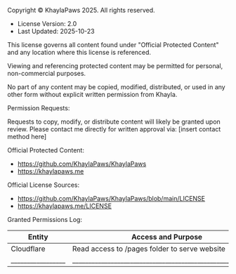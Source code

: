 Copyright © KhaylaPaws 2025. All rights reserved.
- License Version: 2.0
- Last Updated: 2025-10-23

This license governs all content found under "Official Protected Content" and any location where this license is referenced.

Viewing and referencing protected content may be permitted for personal, non-commercial purposes.

No part of any content may be copied, modified, distributed, or used in any other form without explicit written permission from Khayla.


Permission Requests:

Requests to copy, modify, or distribute content will likely be granted upon review. Please contact me directly for written approval via: [insert contact method here]


Official Protected Content:

- https://github.com/KhaylaPaws/KhaylaPaws
- https://khaylapaws.me


Official License Sources:

- https://github.com/KhaylaPaws/KhaylaPaws/blob/main/LICENSE
- https://khaylapaws.me/LICENSE


Granted Permissions Log:

| Entity          | Access and Purpose                                        | Date Granted   | Date Expired   |
|-----------------|-----------------------------------------------------------|----------------|----------------|
| Cloudflare      | Read access to /pages folder to serve website             | 2025-10-09     | 2025-10-09     |
|_________________|___________________________________________________________|________________|________________|
